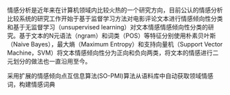 情感分析是近年来在计算机领域内比较火热的一个研究方向，目前公认的情感分析比较系统的研究工作开始于基于监督学习方法对电影评论文本进行情感倾向性分类和基于无监督学习（unsupervised learning）对文本情感情感倾向性分类的研究。基于文本的N元语法（ngram）和词类（POS）等特征分别使用朴素贝叶斯（Naive Bayes），最大熵（Maximum Entropy）和支持向量机（Support Vector Machine，SVM）将文本情感倾向性分为正向和负向两类，将文本的情感进行二元划分的做法也一直沿用至今。


采用扩展的情感倾向点互信息算法(SO-PMI)算法从语料库中自动获取领域情感词，构建情感词典
